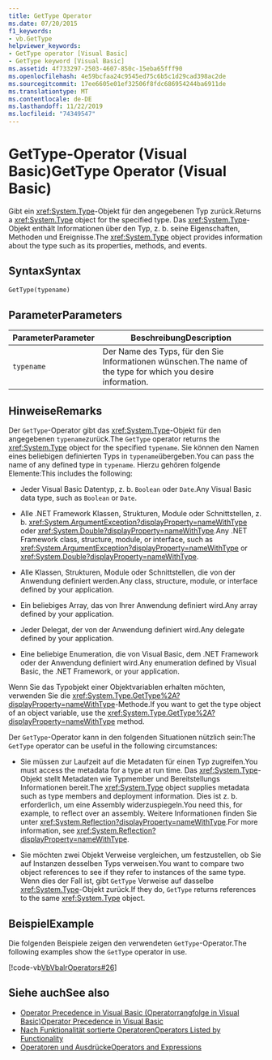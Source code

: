 ```yaml
---
title: GetType Operator
ms.date: 07/20/2015
f1_keywords:
- vb.GetType
helpviewer_keywords:
- GetType operator [Visual Basic]
- GetType keyword [Visual Basic]
ms.assetid: 4f733297-2503-4607-850c-15eba65fff90
ms.openlocfilehash: 4e59bcfaa24c9545ed75c6b5c1d29cad398ac2de
ms.sourcegitcommit: 17ee6605e01ef32506f8fdc686954244ba6911de
ms.translationtype: MT
ms.contentlocale: de-DE
ms.lasthandoff: 11/22/2019
ms.locfileid: "74349547"
---
```

# <a name="gettype-operator-visual-basic"></a><span data-ttu-id="d6792-102">GetType-Operator (Visual Basic)</span><span class="sxs-lookup"><span data-stu-id="d6792-102">GetType Operator (Visual Basic)</span></span>
<span data-ttu-id="d6792-103">Gibt ein <xref:System.Type>-Objekt für den angegebenen Typ zurück.</span><span class="sxs-lookup"><span data-stu-id="d6792-103">Returns a <xref:System.Type> object for the specified type.</span></span> <span data-ttu-id="d6792-104">Das <xref:System.Type>-Objekt enthält Informationen über den Typ, z. b. seine Eigenschaften, Methoden und Ereignisse.</span><span class="sxs-lookup"><span data-stu-id="d6792-104">The <xref:System.Type> object provides information about the type such as its properties, methods, and events.</span></span>  
  
## <a name="syntax"></a><span data-ttu-id="d6792-105">Syntax</span><span class="sxs-lookup"><span data-stu-id="d6792-105">Syntax</span></span>  
  
```vb  
GetType(typename)  
```  
  
## <a name="parameters"></a><span data-ttu-id="d6792-106">Parameter</span><span class="sxs-lookup"><span data-stu-id="d6792-106">Parameters</span></span>  
  
|<span data-ttu-id="d6792-107">Parameter</span><span class="sxs-lookup"><span data-stu-id="d6792-107">Parameter</span></span>|<span data-ttu-id="d6792-108">Beschreibung</span><span class="sxs-lookup"><span data-stu-id="d6792-108">Description</span></span>|  
|---|---|  
|`typename`|<span data-ttu-id="d6792-109">Der Name des Typs, für den Sie Informationen wünschen.</span><span class="sxs-lookup"><span data-stu-id="d6792-109">The name of the type for which you desire information.</span></span>|  
  
## <a name="remarks"></a><span data-ttu-id="d6792-110">Hinweise</span><span class="sxs-lookup"><span data-stu-id="d6792-110">Remarks</span></span>  
 <span data-ttu-id="d6792-111">Der `GetType`-Operator gibt das <xref:System.Type>-Objekt für den angegebenen `typename`zurück.</span><span class="sxs-lookup"><span data-stu-id="d6792-111">The `GetType` operator returns the <xref:System.Type> object for the specified `typename`.</span></span> <span data-ttu-id="d6792-112">Sie können den Namen eines beliebigen definierten Typs in `typename`übergeben.</span><span class="sxs-lookup"><span data-stu-id="d6792-112">You can pass the name of any defined type in `typename`.</span></span> <span data-ttu-id="d6792-113">Hierzu gehören folgende Elemente:</span><span class="sxs-lookup"><span data-stu-id="d6792-113">This includes the following:</span></span>  
  
- <span data-ttu-id="d6792-114">Jeder Visual Basic Datentyp, z. b. `Boolean` oder `Date`.</span><span class="sxs-lookup"><span data-stu-id="d6792-114">Any Visual Basic data type, such as `Boolean` or `Date`.</span></span>  
  
- <span data-ttu-id="d6792-115">Alle .NET Framework Klassen, Strukturen, Module oder Schnittstellen, z. b. <xref:System.ArgumentException?displayProperty=nameWithType> oder <xref:System.Double?displayProperty=nameWithType>.</span><span class="sxs-lookup"><span data-stu-id="d6792-115">Any .NET Framework class, structure, module, or interface, such as <xref:System.ArgumentException?displayProperty=nameWithType> or <xref:System.Double?displayProperty=nameWithType>.</span></span>  
  
- <span data-ttu-id="d6792-116">Alle Klassen, Strukturen, Module oder Schnittstellen, die von der Anwendung definiert werden.</span><span class="sxs-lookup"><span data-stu-id="d6792-116">Any class, structure, module, or interface defined by your application.</span></span>  
  
- <span data-ttu-id="d6792-117">Ein beliebiges Array, das von Ihrer Anwendung definiert wird.</span><span class="sxs-lookup"><span data-stu-id="d6792-117">Any array defined by your application.</span></span>  
  
- <span data-ttu-id="d6792-118">Jeder Delegat, der von der Anwendung definiert wird.</span><span class="sxs-lookup"><span data-stu-id="d6792-118">Any delegate defined by your application.</span></span>  
  
- <span data-ttu-id="d6792-119">Eine beliebige Enumeration, die von Visual Basic, dem .NET Framework oder der Anwendung definiert wird.</span><span class="sxs-lookup"><span data-stu-id="d6792-119">Any enumeration defined by Visual Basic, the .NET Framework, or your application.</span></span>  
  
 <span data-ttu-id="d6792-120">Wenn Sie das Typobjekt einer Objektvariablen erhalten möchten, verwenden Sie die <xref:System.Type.GetType%2A?displayProperty=nameWithType>-Methode.</span><span class="sxs-lookup"><span data-stu-id="d6792-120">If you want to get the type object of an object variable, use the <xref:System.Type.GetType%2A?displayProperty=nameWithType> method.</span></span>  
  
 <span data-ttu-id="d6792-121">Der `GetType`-Operator kann in den folgenden Situationen nützlich sein:</span><span class="sxs-lookup"><span data-stu-id="d6792-121">The `GetType` operator can be useful in the following circumstances:</span></span>  
  
- <span data-ttu-id="d6792-122">Sie müssen zur Laufzeit auf die Metadaten für einen Typ zugreifen.</span><span class="sxs-lookup"><span data-stu-id="d6792-122">You must access the metadata for a type at run time.</span></span> <span data-ttu-id="d6792-123">Das <xref:System.Type>-Objekt stellt Metadaten wie Typmember und Bereitstellungs Informationen bereit.</span><span class="sxs-lookup"><span data-stu-id="d6792-123">The <xref:System.Type> object supplies metadata such as type members and deployment information.</span></span> <span data-ttu-id="d6792-124">Dies ist z. b. erforderlich, um eine Assembly widerzuspiegeln.</span><span class="sxs-lookup"><span data-stu-id="d6792-124">You need this, for example, to reflect over an assembly.</span></span> <span data-ttu-id="d6792-125">Weitere Informationen finden Sie unter <xref:System.Reflection?displayProperty=nameWithType>.</span><span class="sxs-lookup"><span data-stu-id="d6792-125">For more information, see <xref:System.Reflection?displayProperty=nameWithType>.</span></span>  
  
- <span data-ttu-id="d6792-126">Sie möchten zwei Objekt Verweise vergleichen, um festzustellen, ob Sie auf Instanzen desselben Typs verweisen.</span><span class="sxs-lookup"><span data-stu-id="d6792-126">You want to compare two object references to see if they refer to instances of the same type.</span></span> <span data-ttu-id="d6792-127">Wenn dies der Fall ist, gibt `GetType` Verweise auf dasselbe <xref:System.Type>-Objekt zurück.</span><span class="sxs-lookup"><span data-stu-id="d6792-127">If they do, `GetType` returns references to the same <xref:System.Type> object.</span></span>  
  
## <a name="example"></a><span data-ttu-id="d6792-128">Beispiel</span><span class="sxs-lookup"><span data-stu-id="d6792-128">Example</span></span>  
 <span data-ttu-id="d6792-129">Die folgenden Beispiele zeigen den verwendeten `GetType`-Operator.</span><span class="sxs-lookup"><span data-stu-id="d6792-129">The following examples show the `GetType` operator in use.</span></span>  
  
 [!code-vb[VbVbalrOperators#26](~/samples/snippets/visualbasic/VS_Snippets_VBCSharp/VbVbalrOperators/VB/Class1.vb#26)]  
  
## <a name="see-also"></a><span data-ttu-id="d6792-130">Siehe auch</span><span class="sxs-lookup"><span data-stu-id="d6792-130">See also</span></span>

- [<span data-ttu-id="d6792-131">Operator Precedence in Visual Basic (Operatorrangfolge in Visual Basic)</span><span class="sxs-lookup"><span data-stu-id="d6792-131">Operator Precedence in Visual Basic</span></span>](../../../visual-basic/language-reference/operators/operator-precedence.md)
- [<span data-ttu-id="d6792-132">Nach Funktionalität sortierte Operatoren</span><span class="sxs-lookup"><span data-stu-id="d6792-132">Operators Listed by Functionality</span></span>](../../../visual-basic/language-reference/operators/operators-listed-by-functionality.md)
- [<span data-ttu-id="d6792-133">Operatoren und Ausdrücke</span><span class="sxs-lookup"><span data-stu-id="d6792-133">Operators and Expressions</span></span>](../../../visual-basic/programming-guide/language-features/operators-and-expressions/index.md)
